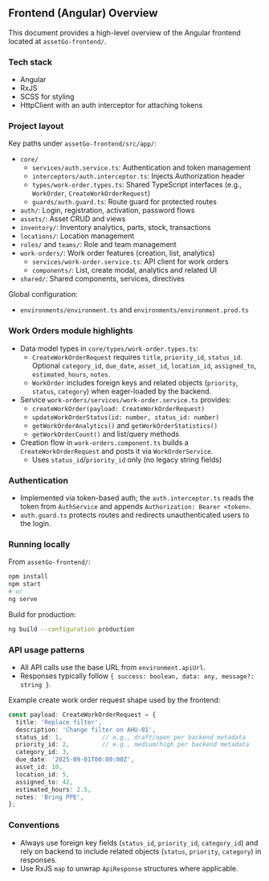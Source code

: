## Frontend (Angular) Overview

This document provides a high-level overview of the Angular frontend located at `assetGo-frontend/`.

### Tech stack
- Angular
- RxJS
- SCSS for styling
- HttpClient with an auth interceptor for attaching tokens

### Project layout
Key paths under `assetGo-frontend/src/app/`:
- `core/`
  - `services/auth.service.ts`: Authentication and token management
  - `interceptors/auth.interceptor.ts`: Injects Authorization header
  - `types/work-order.types.ts`: Shared TypeScript interfaces (e.g., `WorkOrder`, `CreateWorkOrderRequest`)
  - `guards/auth.guard.ts`: Route guard for protected routes
- `auth/`: Login, registration, activation, password flows
- `assets/`: Asset CRUD and views
- `inventory/`: Inventory analytics, parts, stock, transactions
- `locations/`: Location management
- `roles/` and `teams/`: Role and team management
- `work-orders/`: Work order features (creation, list, analytics)
  - `services/work-order.service.ts`: API client for work orders
  - `components/`: List, create modal, analytics and related UI
- `shared/`: Shared components, services, directives

Global configuration:
- `environments/environment.ts` and `environments/environment.prod.ts`

### Work Orders module highlights
- Data model types in `core/types/work-order.types.ts`:
  - `CreateWorkOrderRequest` requires `title`, `priority_id`, `status_id`. Optional `category_id`, `due_date`, `asset_id`, `location_id`, `assigned_to`, `estimated_hours`, `notes`.
  - `WorkOrder` includes foreign keys and related objects (`priority`, `status`, `category`) when eager-loaded by the backend.
- Service `work-orders/services/work-order.service.ts` provides:
  - `createWorkOrder(payload: CreateWorkOrderRequest)`
  - `updateWorkOrderStatus(id: number, status_id: number)`
  - `getWorkOrderAnalytics()` and `getWorkOrderStatistics()`
  - `getWorkOrderCount()` and list/query methods
- Creation flow in `work-orders.component.ts` builds a `CreateWorkOrderRequest` and posts it via `WorkOrderService`.
  - Uses `status_id`/`priority_id` only (no legacy string fields)

### Authentication
- Implemented via token-based auth; the `auth.interceptor.ts` reads the token from `AuthService` and appends `Authorization: Bearer <token>`.
- `auth.guard.ts` protects routes and redirects unauthenticated users to the login.

### Running locally
From `assetGo-frontend/`:

```bash
npm install
npm start
# or
ng serve
```

Build for production:

```bash
ng build --configuration production
```

### API usage patterns
- All API calls use the base URL from `environment.apiUrl`.
- Responses typically follow `{ success: boolean, data: any, message?: string }`.

Example create work order request shape used by the frontend:

```ts
const payload: CreateWorkOrderRequest = {
  title: 'Replace filter',
  description: 'Change filter on AHU-01',
  status_id: 1,           // e.g., draft/open per backend metadata
  priority_id: 2,         // e.g., medium/high per backend metadata
  category_id: 3,
  due_date: '2025-09-01T00:00:00Z',
  asset_id: 10,
  location_id: 5,
  assigned_to: 42,
  estimated_hours: 2.5,
  notes: 'Bring PPE',
};
```

### Conventions
- Always use foreign key fields (`status_id`, `priority_id`, `category_id`) and rely on backend to include related objects (`status`, `priority`, `category`) in responses.
- Use RxJS `map` to unwrap `ApiResponse` structures where applicable.


